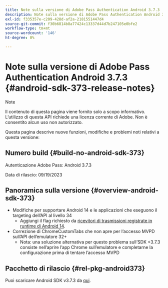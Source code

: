```yaml
---
title: Note sulla versione di Adobe Pass Authentication Android 3.7.3
description: Note sulla versione di Adobe Pass Authentication Android 3.7.3
exl-id: f335357e-c209-428d-af2a-2181551447d4
source-git-commit: f30b6814b8a77424c13337d44d7b247105e0bfe2
workflow-type: tm+mt
source-wordcount: '146'
ht-degree: 0%

---
```


# Note sulla versione di Adobe Pass Authentication Android 3.7.3 {#android-sdk-373-release-notes}

>[!NOTE]
>
>Il contenuto di questa pagina viene fornito solo a scopo informativo. L’utilizzo di questa API richiede una licenza corrente di Adobe. Non è consentito alcun uso non autorizzato.

Questa pagina descrive nuove funzioni, modifiche e problemi noti relativi a questa versione:

## Numero build {#build-no-android-sdk-373}

Autenticazione Adobe Pass: Android 3.7.3

Data di rilascio: 09/19/2023



## Panoramica sulla versione {#overview-android-sdk-373}

* Modifiche per supportare Android 14 e le applicazioni che eseguono il targeting dell’API al livello 34
   * Aggiungi il flag richiesto da [ricevitori di trasmissioni registrate in runtime di Android 14](https://developer.android.com/about/versions/14/behavior-changes-14#runtime-receivers-exported).
* Correzione di ChromeCustomTabs che non apre per l’accesso MVPD sull’API dell’emulatore 32+
   * Nota: una soluzione alternativa per questo problema sull’SDK &lt;3.7.3 consiste nell’aprire l’app Chrome sull’emulatore e completarne la configurazione prima di tentare l’accesso MVPD


## Pacchetto di rilascio {#rel-pkg-android373}

Puoi scaricare Android SDK v3.7.3 da [qui](https://tve.zendesk.com/hc/en-us/articles/204963219-Android-Native-AccessEnabler-Library).
